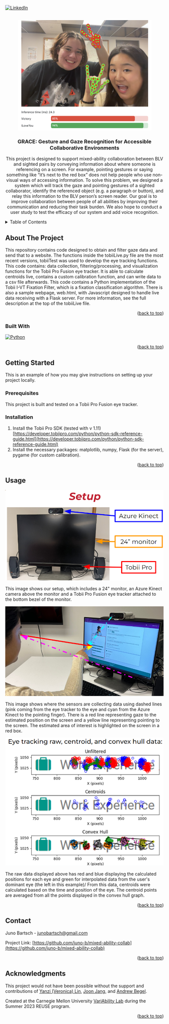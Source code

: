 <a name="readme-top"></a>
<!-- PROJECT SHIELDS -->
[![LinkedIn][linkedin-shield]][linkedin-url]

<!-- PROJECT LOGO -->
<br />
<div align="center">
  <a href="https://github.com/juno-b/mixed-ability-collab">
    <img src="images/logo.png" alt="Two people smiling, making two gestures recognized as 'Victory' and 'ILoveYou' within mediapipe." width="425" height="350">
  </a>

<h3 align="center">GRACE: Gesture and Gaze Recognition for Accessible Collaborative Environments</h3>

  <p align="center">
    This project is designed to support mixed-ability collaboration between BLV and sighted pairs by conveying information about where someone is referencing on a screen. For example, pointing gestures or saying something like “it’s next to the red box” does not help people who use non-visual ways of accessing information. To solve this problem, we designed a system which will track the gaze and pointing gestures of a sighted collaborator, identify the referenced object (e.g. a paragraph or button), and relay this information to the BLV person’s screen reader. Our goal is to improve collaboration between people of all abilities by improving their communication and reducing their task burden. We also hope to conduct a user study to test the efficacy of our system and add voice recognition. 

  </p>
</div>

<!-- TABLE OF CONTENTS -->
<details>
  <summary>Table of Contents</summary>
  <ol>
    <li>
      <a href="#about-the-project">About The Project</a>
      <ul>
        <li><a href="#built-with">Built With</a></li>
      </ul>
    </li>
    <li>
      <a href="#getting-started">Getting Started</a>
      <ul>
        <li><a href="#prerequisites">Prerequisites</a></li>
        <li><a href="#installation">Installation</a></li>
      </ul>
    </li>
    <li><a href="#usage">Usage</a></li>
    <li><a href="#contact">Contact</a></li>
    <li><a href="#acknowledgments">Acknowledgments</a></li>
  </ol>
</details>

<!-- ABOUT THE PROJECT -->
## About The Project

<!--[![Product Name Screen Shot][product-screenshot]](https://example.com)-->

  This repository contains code designed to obtain and filter gaze data and send that to a website.
  The functions inside the tobiiLive.py file are the most recent versions, tobiiTest was used to develop the eye tracking functions.
  This code contains: data collection, filtering/processing, and visualization functions for the Tobii Pro Fusion eye tracker.
  It is able to calculate centroids live, contains a custom calibration function, and can write data to a csv file afterwards.
  This code contains a Python implementation of the Tobii I-VT Fixation Filter, which is a fixation classification algorithm.
  There is also a sample webpage, web.html, with Javascript designed to handle live data receiving with a Flask server.
  For more information, see the full description at the top of the tobiiLive file.

<p align="right">(<a href="#readme-top">back to top</a>)</p>

### Built With

[![Python][Python.org]][Python-url]

<p align="right">(<a href="#readme-top">back to top</a>)</p>

<!-- GETTING STARTED -->
## Getting Started

This is an example of how you may give instructions on setting up your project locally.

### Prerequisites

This project is built and tested on a Tobii Pro Fusion eye tracker.

### Installation

1. Install the Tobii Pro SDK (tested with v 1.11) [https://developer.tobiipro.com/python/python-sdk-reference-guide.html](https://developer.tobiipro.com/python/python-sdk-reference-guide.html)
2. Install the necessary packages: matplotlib, numpy, Flask (for the server), pygame (for custom calibration).

<p align="right">(<a href="#readme-top">back to top</a>)</p>

<!-- USAGE EXAMPLES -->
## Usage
![A monitor with a camera on the top and an eye tracker attached to the bottom of the monitor. The camera, eye tracker, and monitor are labeled with colored arrows.](images/setup.png) 

This image shows our setup, which includes a 24" monitor, an Azure Kinect camera above the monitor and a Tobii Pro Fusion eye tracker attached to the bottom bezel of the monitor.

![A user is pointing and looking at our monitor screen while the sensors estimate their position.](images/pointers.png) 

This image shows where the sensors are collecting data using dashed lines (pink coming from the eye tracker to the eye and cyan from the Azure Kinect to the pointing finger). There is a red line representing gaze to the estimated position on the screen and a yellow line representing pointing to the screen. The estimated area of interest is highlighted on the screen in a red box.

![Three graphs which show the raw eye tracking data, calculated centroids, and convex hulls displayed on the text "Work Experience"](images/eyetracking.png) 

The raw data displayed above has red and blue displaying the calculated positions for each eye and green for interpolated data from the user's dominant eye (the left in this example)/ From this data, centroids were calculated based on the time and position of the eye. The centroid points are averaged from all the points displayed in the convex hull graph.



<p align="right">(<a href="#readme-top">back to top</a>)</p>

<!-- CONTACT -->
## Contact

Juno Bartsch - junobartsch@gmail.com

Project Link: [https://github.com/juno-b/mixed-ability-collab](https://github.com/juno-b/mixed-ability-collab)

<p align="right">(<a href="#readme-top">back to top</a>)</p>

<!-- ACKNOWLEDGMENTS -->
## Acknowledgments
This project would not have been possible without the support and contributions of [Yanzi (Veronica) Lin](https://github.com/yanziv), [Joon Jang](https://github.com/joonbugs), and [Andrew Begel](https://github.com/abegel).

Created at the Carnegie Mellon University [VariAbility Lab](https://github.com/cmu-variability) during the Summer 2023 REUSE program.

<p align="right">(<a href="#readme-top">back to top</a>)</p>

<!-- MARKDOWN LINKS & IMAGES -->
<!-- https://www.markdownguide.org/basic-syntax/#reference-style-links -->
[contributors-shield]: https://img.shields.io/github/contributors/juno-b/mixed-ability-collab.svg?style=for-the-badge
[contributors-url]: https://github.com/juno-b/mixed-ability-collab/graphs/contributors
[linkedin-shield]: https://img.shields.io/badge/-LinkedIn-black.svg?style=for-the-badge&logo=linkedin&colorB=555
[linkedin-url]: https://linkedin.com/in/juno-Bartsch-85594a235
[product-screenshot]: images/screenshot.png
[Python.org]: https://img.shields.io/badge/python-3.10-gray?labelColor=3670a0&style=for-the-badge&logo=python&logoColor=ffdd54
[Python-url]: https://www.python.org/downloads/release/python-31011/
